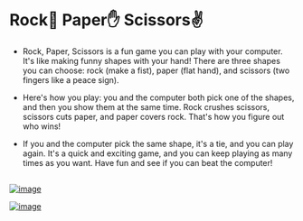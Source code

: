 # Rock👊 Paper✋ Scissors✌

- Rock, Paper, Scissors is a fun game you can play with your computer. It's like making funny shapes with your hand! There are three shapes you can choose: rock (make a fist), paper (flat hand), and scissors (two fingers like a peace sign).

- Here's how you play: you and the computer both pick one of the shapes, and then you show them at the same time. Rock crushes scissors, scissors cuts paper, and paper covers rock. That's how you figure out who wins!

- If you and the computer pick the same shape, it's a tie, and you can play again. It's a quick and exciting game, and you can keep playing as many times as you want. Have fun and see if you can beat the computer!

## 
  
[![image](https://github.com/satyamkumar420/Rock_Paper_Scissors/assets/98641231/7b09e366-cd22-4a85-be25-648567de3dfd)](https://github.com/satyamkumar420/Rock_Paper_Scissors)

[![image](https://github.com/satyamkumar420/Rock_Paper_Scissors/assets/98641231/166c6dfd-aeba-4c30-b639-4226d2ac3169)](https://github.com/satyamkumar420/Rock_Paper_Scissors)
